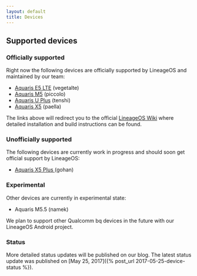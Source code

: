 ```yaml
---
layout: default
title: Devices
---
```


## Supported devices

### Officially supported

Right now the following devices are officially supported by LineageOS and maintained by our team:

* [Aquaris E5 LTE](http://wiki.lineageos.org/vegetalte_info.html) (vegetalte)
* [Aquaris M5](http://wiki.lineageos.org/piccolo_info.html) (piccolo)
* [Aquaris U Plus](http://wiki.lineageos.org/tenshi_info.html) (tenshi)
* [Aquaris X5](http://wiki.lineageos.org/paella_info.html) (paella)

The links above will redirect you to the official [LineageOS Wiki](http://wiki.lineageos.org/) where detailed installation and build instructions can be found.

### Unofficially supported

The following devices are currently work in progress and should soon get official support by LineageOS:

* [Aquaris X5 Plus ](http://wiki.lineageos.org/gohan_info.html) (gohan)

### Experimental

Other devices are currently in experimental state:

* Aquaris M5.5 (namek)

We plan to support other Qualcomm bq devices in the future with our LineageOS Android project.

### Status

More detailed status updates will be published on our blog. The latest status update was published on [May 25, 2017]({% post_url 2017-05-25-device-status %}).

